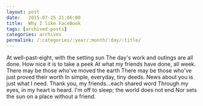 ```yaml
---
layout: post
date:	2015-07-25 21:06:00
title:  Why I like FaceBook
tags: [archived-posts]
categories: archives
permalink: /:categories/:year/:month/:day/:title/
---
```

At well-past-eight, with the setting sun
The day's work and outings are all done.
How nice it is to take a peek
At what my friends have done, all week.
There may be those who've moved the earth
There may be those who've just proved their worth
In simple, everyday, tiny deeds.
News about you is just what I need.
Thank you, my friends...each shared word
Through my eyes, in my heart is heard.
I'm off to sleep; the world does not end
Nor sets the sun  on a place without a friend.
